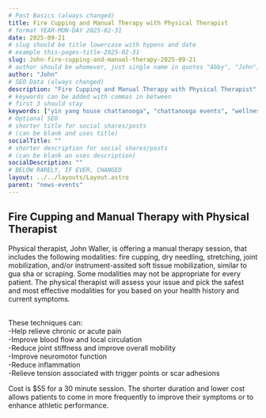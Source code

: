 ```yaml
---
# Post Basics (always changed)
title: Fire Cupping and Manual Therapy with Physical Therapist
# format YEAR-MON-DAY 2025-02-31
date: 2025-09-21
# slug should be title lowercase with hypens and date
# example this-pages-title-2025-02-31
slug: John-fire-cupping-and-manual-therapy-2025-09-21
# author should be whomever, just single name in quotes "Abby", "John", etc.
author: "John"
# SEO Data (always changed)
description: "Fire Cupping and Manual Therapy with Physical Therapist"
# keywords can be added with commas in between
# first 3 should stay 
keywords: ["yin yang house chattanooga", "chattanooga events", "wellness events", "physical therapist", "fire cupping", "cupping", "dry needling", "joint mobilization", "pain relief", "tight muscles", "muscle tension", "trigger points", "muscle pain"]
# Optional SEO
# shorter title for social shares/posts 
# (can be blank and uses title)
socialTitle: ""  
# shorter description for social shares/posts 
# (can be blank an uses description)
socialDescription: "" 
# BELOW RARELY, IF EVER, CHANGED
layout: ../../layouts/Layout.astro
parent: "news-events"
---
```


## Fire Cupping and Manual Therapy with Physical Therapist
Physical therapist, John Waller, is offering a manual therapy session, that includes the following modalities: fire cupping, dry needling, stretching, joint mobilization, and/or instrument-assited soft tissue mobilization, similar to gua sha or scraping. Some modalities may not be appropriate for every patient. The physical therapist will assess your issue and pick the safest and most effective modalities for you based on your health history and current symptoms.

<br />These techniques can: 
<br />-Help relieve chronic or acute pain
<br />-Improve blood flow and local circulation
<br />-Reduce joint stiffness and improve overall mobility
<br />-Improve neuromotor function
<br />-Reduce inflammation
<br />-Relieve tension associated with trigger points or scar adhesions

Cost is $55 for a 30 minute session. The shorter duration and lower cost allows patients to come in more frequently to improve their symptoms or to enhance athletic performance.
